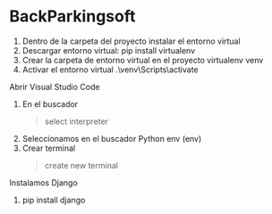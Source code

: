 # BackParkingsoft
1. Dentro de la carpeta del proyecto instalar el entorno virtual
2. Descargar entorno virtual: 
	pip install virtualenv
3. Crear la carpeta de entorno virtual en el proyecto
	virtualenv venv
4. Activar el entorno virtual
	.\venv\Scripts\activate

Abrir Visual Studio Code
1. En el buscador
	>select interpreter
2. Seleccionamos en el buscador
	Python env (env)
3. Crear terminal
	>create new terminal

Instalamos Django
1. pip install django